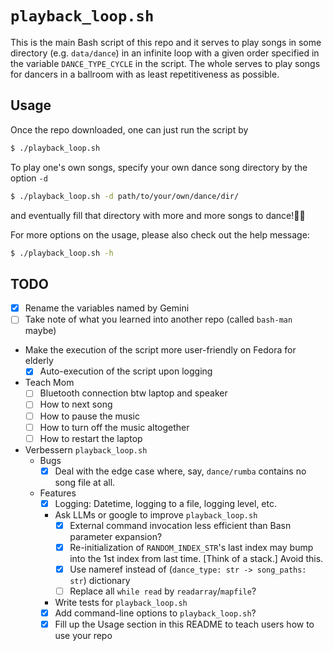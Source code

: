 # `playback_loop.sh`
This is the main Bash script of this repo and it serves to play songs in
some directory (e.g. `data/dance`) in an infinite loop with a given order
specified in the variable `DANCE_TYPE_CYCLE` in the script. The whole
serves to play songs for dancers in a ballroom with as least repetitiveness
as possible.


## Usage
Once the repo downloaded, one can just run the script by

```bash
$ ./playback_loop.sh
```

To play one's own songs, specify your own dance song directory by the option `-d`

```bash
$ ./playback_loop.sh -d path/to/your/own/dance/dir/
```

and eventually fill that directory with more and more songs to dance!💃🕺

For more options on the usage, please also check out the help message:

```bash
$ ./playback_loop.sh -h
```


## TODO
- [x] Rename the variables named by Gemini
- [ ] Take note of what you learned into another repo (called `bash-man` maybe)
- Make the execution of the script more user-friendly on Fedora for elderly
    - [x] Auto-execution of the script upon logging
- Teach Mom
    - [ ] Bluetooth connection btw laptop and speaker
    - [ ] How to next song
    - [ ] How to pause the music
    - [ ] How to turn off the music altogether
    - [ ] How to restart the laptop
- Verbessern `playback_loop.sh`
    - Bugs
        - [x] Deal with the edge case where, say, `dance/rumba` contains no song file at all.
    - Features
        - [x] Logging: Datetime, logging to a file, logging level, etc.
        - Ask LLMs or google to improve `playback_loop.sh`
            - [x] External command invocation less efficient than Basn parameter expansion?
            - [x] Re-initialization of `RANDOM_INDEX_STR`'s last index may bump into the 1st index from last time. [Think of a stack.] Avoid this.
            - [x] Use nameref instead of (`dance_type: str -> song_paths: str`) dictionary
            - [ ] Replace all `while read` by `readarray`/`mapfile`?
        - Write tests for `playback_loop.sh`
        - [x] Add command-line options to `playback_loop.sh`?
        - [x] Fill up the Usage section in this README to teach users how to use your repo
